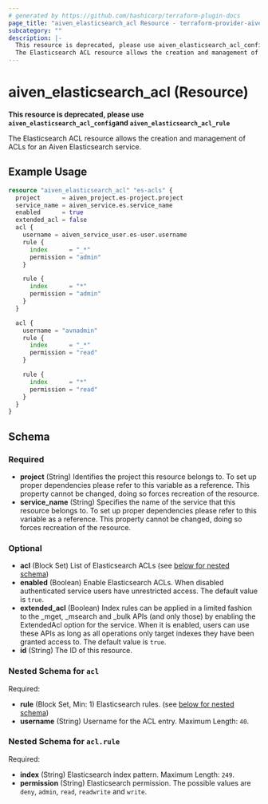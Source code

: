 ```yaml
---
# generated by https://github.com/hashicorp/terraform-plugin-docs
page_title: "aiven_elasticsearch_acl Resource - terraform-provider-aiven"
subcategory: ""
description: |-
  This resource is deprecated, please use aiven_elasticsearch_acl_configand aiven_elasticsearch_acl_rule
  The Elasticsearch ACL resource allows the creation and management of ACLs for an Aiven Elasticsearch service.
---
```


# aiven_elasticsearch_acl (Resource)

**This resource is deprecated, please use `aiven_elasticsearch_acl_config`and `aiven_elasticsearch_acl_rule`**

The Elasticsearch ACL resource allows the creation and management of ACLs for an Aiven Elasticsearch service.

## Example Usage

```terraform
resource "aiven_elasticsearch_acl" "es-acls" {
  project      = aiven_project.es-project.project
  service_name = aiven_service.es.service_name
  enabled      = true
  extended_acl = false
  acl {
    username = aiven_service_user.es-user.username
    rule {
      index      = "_*"
      permission = "admin"
    }

    rule {
      index      = "*"
      permission = "admin"
    }
  }

  acl {
    username = "avnadmin"
    rule {
      index      = "_*"
      permission = "read"
    }

    rule {
      index      = "*"
      permission = "read"
    }
  }
}
```

<!-- schema generated by tfplugindocs -->
## Schema

### Required

- **project** (String) Identifies the project this resource belongs to. To set up proper dependencies please refer to this variable as a reference. This property cannot be changed, doing so forces recreation of the resource.
- **service_name** (String) Specifies the name of the service that this resource belongs to. To set up proper dependencies please refer to this variable as a reference. This property cannot be changed, doing so forces recreation of the resource.

### Optional

- **acl** (Block Set) List of Elasticsearch ACLs (see [below for nested schema](#nestedblock--acl))
- **enabled** (Boolean) Enable Elasticsearch ACLs. When disabled authenticated service users have unrestricted access. The default value is `true`.
- **extended_acl** (Boolean) Index rules can be applied in a limited fashion to the _mget, _msearch and _bulk APIs (and only those) by enabling the ExtendedAcl option for the service. When it is enabled, users can use these APIs as long as all operations only target indexes they have been granted access to. The default value is `true`.
- **id** (String) The ID of this resource.

<a id="nestedblock--acl"></a>
### Nested Schema for `acl`

Required:

- **rule** (Block Set, Min: 1) Elasticsearch rules. (see [below for nested schema](#nestedblock--acl--rule))
- **username** (String) Username for the ACL entry. Maximum Length: `40`.

<a id="nestedblock--acl--rule"></a>
### Nested Schema for `acl.rule`

Required:

- **index** (String) Elasticsearch index pattern. Maximum Length: `249`.
- **permission** (String) Elasticsearch permission. The possible values are `deny`, `admin`, `read`, `readwrite` and `write`.


